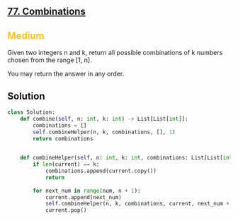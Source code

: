 ## [77. Combinations](https://leetcode.com/problems/combinations/)

<h2 style="color:#fac31d">Medium</h2>

Given two integers n and k, return all possible combinations of k numbers chosen from the range [1, n].

You may return the answer in any order.

## Solution
```python
class Solution:
    def combine(self, n: int, k: int) -> List[List[int]]:
        combinations = []
        self.combineHelper(n, k, combinations, [], 1)
        return combinations
        

    def combineHelper(self, n: int, k: int, combinations: List[List[int]], current: List[int], num: int) -> None:
        if len(current) == k:
            combinations.append(current.copy())
            return
        
        for next_num in range(num, n + 1):
            current.append(next_num)
            self.combineHelper(n, k, combinations, current, next_num + 1)
            current.pop()
```

